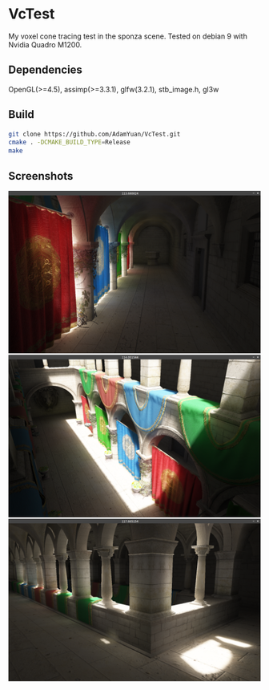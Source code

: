# VcTest
My voxel cone tracing test in the sponza scene. Tested on debian 9 with Nvidia Quadro M1200.
## Dependencies
OpenGL(>=4.5), assimp(>=3.3.1), glfw(3.2.1), stb_image.h, gl3w
## Build
```bash
git clone https://github.com/AdamYuan/VcTest.git
cmake . -DCMAKE_BUILD_TYPE=Release
make
```
## Screenshots
![alt text](https://raw.githubusercontent.com/AdamYuan/VcTest/master/screenshots/1.png)
![alt text](https://raw.githubusercontent.com/AdamYuan/VcTest/master/screenshots/2.png)
![alt text](https://raw.githubusercontent.com/AdamYuan/VcTest/master/screenshots/3.png)
